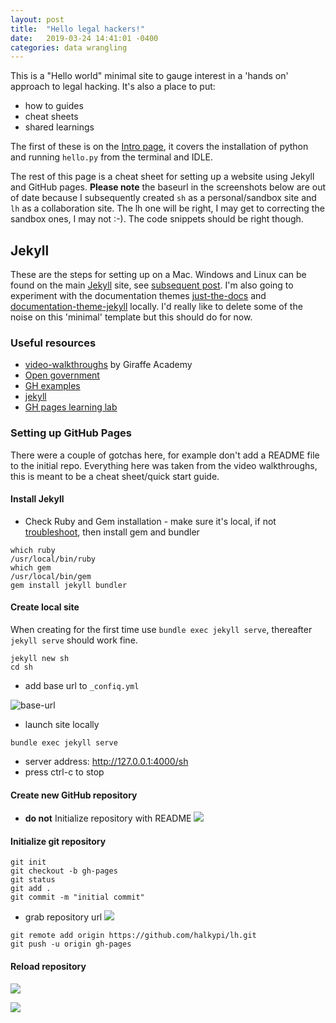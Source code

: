 ```yaml
---
layout: post
title:  "Hello legal hackers!"
date:   2019-03-24 14:41:01 -0400
categories: data wrangling
---
```

This is a "Hello world" minimal site to gauge interest in a 'hands on' approach to legal hacking.  It's also a place to put: 
*    how to guides 
*    cheat sheets
*    shared learnings

The first of these is on the [Intro page](/sh/Intro), it covers the installation of python and running `hello.py` from the terminal and IDLE.  

The rest of this page is a cheat sheet for setting up a website using Jekyll and GitHub pages.  **Please note** the baseurl in the screenshots below are out of date because I subsequently created `sh` as a personal/sandbox site and `lh` as a collaboration site.  The lh one will be right, I may get to correcting the sandbox ones, I may not :-).  The code snippets should be right though.

## Jekyll

These are the steps for setting up on a Mac.  Windows and Linux can be found on the main [Jekyll](https://jekyllrb.com/docs/installation/) site, see [subsequent post](https://halkypi.github.io/sh/2019/03/27/conformity-windows-pt-ii.html).  I'm also going to experiment with the documentation themes [just-the-docs](https://pmarsceill.github.io/just-the-docs/) and [documentation-theme-jekyll](https://github.com/tomjoht/documentation-theme-jekyll) locally.  I'd really like to delete some of the noise on this 'minimal' template but this should do for now.

### Useful resources

*    [video-walkthroughs](https://jekyllrb.com/tutorials/video-walkthroughs/) by Giraffe Academy
*    [Open government](https://github.com/github/government.github.com)
*    [GH examples](https://github.com/collections/github-pages-examples)
*    [jekyll](https://github.com/jekyll/jekyll)
*    [GH pages learning lab](https://lab.github.com/githubtraining/github-pages)

### Setting up GitHub Pages

There were a couple of gotchas here, for example don't add a README file to the initial repo.  Everything here was taken from the video walkthroughs, this is meant to be a cheat sheet/quick start guide.

#### Install Jekyll

*    Check Ruby and Gem installation - make sure it's local, if not [troubleshoot](https://jekyllrb.com/docs/troubleshooting/), then install gem and bundler
```
which ruby
/usr/local/bin/ruby
which gem
/usr/local/bin/gem
gem install jekyll bundler
```

#### Create local site
When creating for the first time use `bundle exec jekyll serve`, thereafter `jekyll serve` should work fine.

```
jekyll new sh
cd sh
```

*    add base url to `_confiq.yml`

![base-url](/sh/assets/images/base-url.png?raw=true)

*   launch site locally
```
bundle exec jekyll serve
```
*    server address: http://127.0.0.1:4000/sh
*    press ctrl-c to stop

#### Create new GitHub repository

*    **do not** Initialize repository with README
![](/sh/assets/images/new-repository.png?raw=true)

#### Initialize git repository

```
git init
git checkout -b gh-pages
git status
git add .
git commit -m "initial commit"
```
*    grab repository url
![](/sh/assets/images/initial-commit.png?raw=true)

```
git remote add origin https://github.com/halkypi/lh.git
git push -u origin gh-pages
```
#### Reload repository

![](/sh/assets/images/initial-commit-reload.png?raw=true)

![](/sh/assets/images/published-at.png?raw=true)

